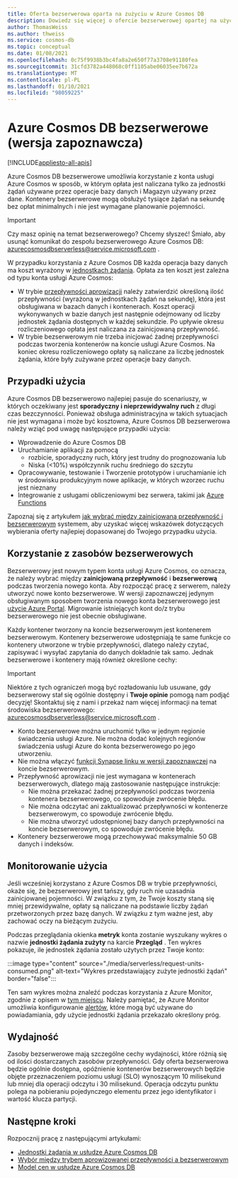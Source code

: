 ```yaml
---
title: Oferta bezserwerowa oparta na zużyciu w Azure Cosmos DB
description: Dowiedz się więcej o ofercie bezserwerowej opartej na użyciu Azure Cosmos DB.
author: ThomasWeiss
ms.author: thweiss
ms.service: cosmos-db
ms.topic: conceptual
ms.date: 01/08/2021
ms.openlocfilehash: 0c75f9938b3bc4fa8a2e650f77a3708e91180fea
ms.sourcegitcommit: 31cfd3782a448068c0ff1105abe06035ee7b672a
ms.translationtype: MT
ms.contentlocale: pl-PL
ms.lasthandoff: 01/10/2021
ms.locfileid: "98059225"
---
```

# <a name="azure-cosmos-db-serverless-preview"></a>Azure Cosmos DB bezserwerowe (wersja zapoznawcza)
[!INCLUDE[appliesto-all-apis](includes/appliesto-all-apis.md)]

Azure Cosmos DB bezserwerowe umożliwia korzystanie z konta usługi Azure Cosmos w sposób, w którym opłata jest naliczana tylko za jednostki żądań używane przez operacje bazy danych i Magazyn używany przez dane. Kontenery bezserwerowe mogą obsłużyć tysiące żądań na sekundę bez opłat minimalnych i nie jest wymagane planowanie pojemności.

> [!IMPORTANT] 
> Czy masz opinię na temat bezserwerowego? Chcemy słyszeć! Śmiało, aby usunąć komunikat do zespołu bezserwerowego Azure Cosmos DB: [azurecosmosdbserverless@service.microsoft.com](mailto:azurecosmosdbserverless@service.microsoft.com) .

W przypadku korzystania z Azure Cosmos DB każda operacja bazy danych ma koszt wyrażony w [jednostkach żądania](request-units.md). Opłata za ten koszt jest zależna od typu konta usługi Azure Cosmos:

- W trybie [przepływności aprowizacji](set-throughput.md) należy zatwierdzić określoną ilość przepływności (wyrażoną w jednostkach żądań na sekundę), która jest obsługiwana w bazach danych i kontenerach. Koszt operacji wykonywanych w bazie danych jest następnie odejmowany od liczby jednostek żądania dostępnych w każdej sekundzie. Po upływie okresu rozliczeniowego opłata jest naliczana za zainicjowaną przepływność.
- W trybie bezserwerowym nie trzeba inicjować żadnej przepływności podczas tworzenia kontenerów na koncie usługi Azure Cosmos. Na koniec okresu rozliczeniowego opłaty są naliczane za liczbę jednostek żądania, które były zużywane przez operacje bazy danych.

## <a name="use-cases"></a>Przypadki użycia

Azure Cosmos DB bezserwerowo najlepiej pasuje do scenariuszy, w których oczekiwany jest **sporadyczny i nieprzewidywalny ruch** z długi czas bezczynności. Ponieważ obsługa administracyjna w takich sytuacjach nie jest wymagana i może być kosztowna, Azure Cosmos DB bezserwerowa należy wziąć pod uwagę następujące przypadki użycia:

- Wprowadzenie do Azure Cosmos DB
- Uruchamianie aplikacji za pomocą
    - rozbicie, sporadyczny ruch, który jest trudny do prognozowania lub
    - Niska (<10%) współczynnik ruchu średniego do szczytu
- Opracowywanie, testowanie i Tworzenie prototypów i uruchamianie ich w środowisku produkcyjnym nowe aplikacje, w których wzorzec ruchu jest nieznany
- Integrowanie z usługami obliczeniowymi bez serwera, takimi jak [Azure Functions](../azure-functions/functions-overview.md)

Zapoznaj się z artykułem [jak wybrać między zainicjowaną przepływność i bezserwerowym](throughput-serverless.md) systemem, aby uzyskać więcej wskazówek dotyczących wybierania oferty najlepiej dopasowanej do Twojego przypadku użycia.

## <a name="using-serverless-resources"></a>Korzystanie z zasobów bezserwerowych

Bezserwerowy jest nowym typem konta usługi Azure Cosmos, co oznacza, że należy wybrać między **zainicjowaną przepływność** i **bezserwerową** podczas tworzenia nowego konta. Aby rozpocząć pracę z serwerem, należy utworzyć nowe konto bezserwerowe. W wersji zapoznawczej jedynym obsługiwanym sposobem tworzenia nowego konta bezserwerowego jest [użycie Azure Portal](create-cosmosdb-resources-portal.md). Migrowanie istniejących kont do/z trybu bezserwerowego nie jest obecnie obsługiwane.

Każdy kontener tworzony na koncie bezserwerowym jest kontenerem bezserwerowym. Kontenery bezserwerowe udostępniają te same funkcje co kontenery utworzone w trybie przepływności, dlatego należy czytać, zapisywać i wysyłać zapytania do danych dokładnie tak samo. Jednak bezserwerowe i kontenery mają również określone cechy:

> [!IMPORTANT]
> Niektóre z tych ograniczeń mogą być rozładowaniu lub usuwane, gdy bezserwerowy stał się ogólnie dostępny i **Twoje opinie** pomogą nam podjąć decyzję! Skontaktuj się z nami i przekaż nam więcej informacji na temat środowiska bezserwerowego: [azurecosmosdbserverless@service.microsoft.com](mailto:azurecosmosdbserverless@service.microsoft.com) .

- Konto bezserwerowe można uruchomić tylko w jednym regionie świadczenia usługi Azure. Nie można dodać kolejnych regionów świadczenia usługi Azure do konta bezserwerowego po jego utworzeniu.
- Nie można włączyć [funkcji Synapse linku w wersji zapoznawczej](synapse-link.md) na koncie bezserwerowym.
- Przepływność aprowizacji nie jest wymagana w kontenerach bezserwerowych, dlatego mają zastosowanie następujące instrukcje:
    - Nie można przekazać żadnej przepływności podczas tworzenia kontenera bezserwerowego, co spowoduje zwrócenie błędu.
    - Nie można odczytać ani zaktualizować przepływności w kontenerze bezserwerowym, co spowoduje zwrócenie błędu.
    - Nie można utworzyć udostępnionej bazy danych przepływności na koncie bezserwerowym, co spowoduje zwrócenie błędu.
- Kontenery bezserwerowe mogą przechowywać maksymalnie 50 GB danych i indeksów.

## <a name="monitoring-your-consumption"></a>Monitorowanie użycia

Jeśli wcześniej korzystano z Azure Cosmos DB w trybie przepływności, okaże się, że bezserwerowy jest tańszy, gdy ruch nie uzasadnia zainicjowanej pojemności. W związku z tym, że Twoje koszty staną się mniej przewidywalne, opłaty są naliczane na podstawie liczby żądań przetworzonych przez bazę danych. W związku z tym ważne jest, aby zachować oczy na bieżącym zużyciu.

Podczas przeglądania okienka **metryk** konta zostanie wyszukany wykres o nazwie **jednostki żądania zużyty** na karcie **Przegląd** . Ten wykres pokazuje, ile jednostek żądania zostało użytych przez Twoje konto:

:::image type="content" source="./media/serverless/request-units-consumed.png" alt-text="Wykres przedstawiający zużyte jednostki żądań" border="false":::

Ten sam wykres można znaleźć podczas korzystania z Azure Monitor, zgodnie z opisem w [tym miejscu](monitor-request-unit-usage.md). Należy pamiętać, że Azure Monitor umożliwia konfigurowanie [alertów](../azure-monitor/platform/alerts-metric-overview.md), które mogą być używane do powiadamiania, gdy użycie jednostki żądania przekazało określony próg.

## <a name="performance"></a><a id="performance"></a>Wydajność

Zasoby bezserwerowe mają szczególne cechy wydajności, które różnią się od ilości dostarczanych zasobów przepływności. Gdy oferta bezserwerowa będzie ogólnie dostępna, opóźnienie kontenerów bezserwerowych będzie objęte przeznaczeniem poziomu usługi (SLO) wynoszącym 10 milisekund lub mniej dla operacji odczytu i 30 milisekund. Operacja odczytu punktu polega na pobieraniu pojedynczego elementu przez jego identyfikator i wartość klucza partycji.

## <a name="next-steps"></a>Następne kroki

Rozpocznij pracę z następującymi artykułami:

- [Jednostki żądania w usłudze Azure Cosmos DB](request-units.md)
- [Wybór między trybem aprowizowanej przepływności a bezserwerowym](throughput-serverless.md)
- [Model cen w usłudze Azure Cosmos DB](how-pricing-works.md)
